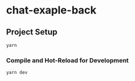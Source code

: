 # chat-exaple-back

## Project Setup

```sh
yarn
```

### Compile and Hot-Reload for Development

```sh
yarn dev
```